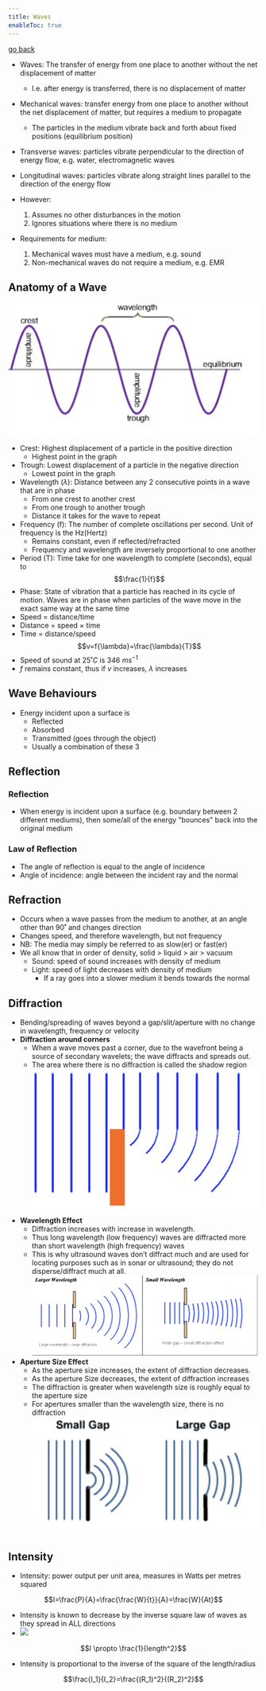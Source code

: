 ```yaml
---
title: Waves
enableToc: true
---
```


[go back](archive/11Subjects/11Physics.md)

- Waves: The transfer of energy from one place to another without the net displacement of matter
	- I.e. after energy is transferred, there is no displacement of matter
- Mechanical waves: transfer energy from one place to another without the net displacement of matter, but requires a medium to propagate
	- The particles in the medium vibrate back and forth about fixed positions (equilibrium position)
- Transverse waves: particles vibrate perpendicular to the direction of energy flow, e.g. water, electromagnetic waves
- Longitudinal waves: particles vibrate along straight lines parallel to the direction of the energy flow

- However:
	1. Assumes no other disturbances in the motion
	2. Ignores situations where there is no medium
- Requirements for medium:
	1. Mechanical waves must have a medium, e.g. sound
	2. Non-mechanical waves do not require a medium, e.g. EMR

## Anatomy of a Wave
![](images/236375072-3709402252.png)
- Crest: Highest displacement of a particle in the positive direction
	- Highest point in the graph
- Trough: Lowest displacement of a particle in the negative direction
	- Lowest point in the graph
- Wavelength ($\lambda$): Distance between any 2 consecutive points in a wave that are in phase
	- From one crest to another crest
	- From one trough to another trough
	- Distance it takes for the wave to repeat
- Frequency (f): The number of complete oscillations per second. Unit of frequency is the Hz(Hertz)
	- Remains constant, even if reflected/refracted
	- Frequency and wavelength are inversely proportional to one another
- Period (T): Time take for one wavelength to complete (seconds), equal to $$\frac{1}{f}$$
- Phase: State of vibration that a particle has reached in its cycle of motion. Waves are in phase when particles of the wave move in the exact same way at the same time
- Speed = distance/time
- Distance = speed $\times$ time
- Time = distance/speed
$$v=f{\lambda}=\frac{\lambda}{T}$$
- Speed of sound at $25˚ C$ is $346$ $ms^{-1}$
- $f$ remains constant, thus if $v$ increases, $\lambda$ increases
## Wave Behaviours
- Energy incident upon a surface is
	- Reflected
	- Absorbed
	- Transmitted (goes through the object)
	- Usually a combination of these 3

## Reflection
### Reflection
- When energy is incident upon a surface (e.g. boundary between 2 different mediums), then some/all of the energy "bounces" back into the original medium
### Law of Reflection
- The angle of reflection is equal to the angle of incidence
- Angle of incidence: angle between the incident ray and the normal

## Refraction
- Occurs when a wave passes from the medium to another, at an angle other than 90˚ and changes direction
- Changes speed, and therefore wavelength, but not frequency
- NB: The media may simply be referred to as slow(er) or fast(er)
- We all know that in order of density, solid > liquid > air > vacuum
	- Sound: speed of sound increases with density of medium
	- Light: speed of light decreases with density of medium
		- If a ray goes into a slower medium it bends towards the normal

## Diffraction
- Bending/spreading of waves beyond a gap/slit/aperture with no change in wavelength, frequency or velocity
- **Diffraction around corners**
	- When a wave moves past a corner, due to the wavefront being a source of secondary wavelets; the wave diffracts and spreads out. 
	- The area where there is no diffraction is called the shadow region
![](images/Diffraction1.png)
- **Wavelength Effect**
	- Diffraction increases with increase in wavelength. 
	- Thus long wavelength (low frequency) waves are diffracted more than short wavelength (high frequency) waves
	- This is why ultrasound waves don’t diffract much and are used for locating purposes such as in sonar or ultrasound; they do not disperse/diffract much at all.
![](images/Diffraction2.png)
- **Aperture Size Effect** 
	- As the aperture size increases, the extent of diffraction decreases. 
	- As the aperture Size decreases, the extent of diffraction increases 
	- The diffraction is greater when wavelength size is roughly equal to the aperture size
	- For apertures smaller than the wavelength size, there is no diffraction
![](images/Diffraction3.png)

## Intensity
- Intensity: power output per unit area, measures in Watts per metres squared

$$I=\frac{P}{A}=\frac{\frac{W}{t}}{A}=\frac{W}{At}$$

- Intensity is known to decrease by the inverse square law of waves as they spread in ALL directions
- ![](images/Screenshot%202023-10-03%20at%207.37.05%20pm.png)

$$I \propto \frac{1}{length^2}$$
- Intensity is proportional to the inverse of the square of the length/radius

$$\frac{I_1}{I_2}=\frac{(R_1)^2}{(R_2)^2}$$
